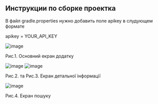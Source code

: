 ## Инструкции по сборке проектка

В файл gradle.properties нужно добавить поле apikey в слудующем формате

apikey = YOUR_API_KEY

 
![image](https://github.com/user-attachments/assets/17a9414f-a9f6-4c38-b35f-5188635134ec)

Рис.1. Основний екран додатку

![image](https://github.com/user-attachments/assets/c4ee7ca5-95e7-4c39-84c7-9ada453b66e6)
![image](https://github.com/user-attachments/assets/e1377c49-6a89-4587-a4f9-ba30d3233bb4)

Рис.2. та Рис.3. Екран детальної інформації


![image](https://github.com/user-attachments/assets/28855beb-5f35-4de6-947f-ab38d859a0fd)

Рис.4. Екран пошуку
